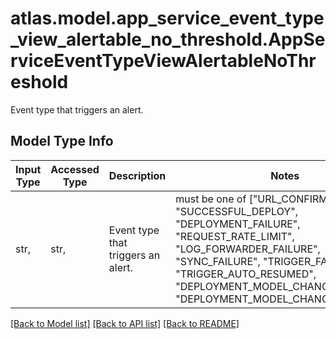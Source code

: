 # atlas.model.app_service_event_type_view_alertable_no_threshold.AppServiceEventTypeViewAlertableNoThreshold

Event type that triggers an alert.

## Model Type Info
Input Type | Accessed Type | Description | Notes
------------ | ------------- | ------------- | -------------
str,  | str,  | Event type that triggers an alert. | must be one of ["URL_CONFIRMATION", "SUCCESSFUL_DEPLOY", "DEPLOYMENT_FAILURE", "REQUEST_RATE_LIMIT", "LOG_FORWARDER_FAILURE", "SYNC_FAILURE", "TRIGGER_FAILURE", "TRIGGER_AUTO_RESUMED", "DEPLOYMENT_MODEL_CHANGE_SUCCESS", "DEPLOYMENT_MODEL_CHANGE_FAILURE", ] 

[[Back to Model list]](../../README.md#documentation-for-models) [[Back to API list]](../../README.md#documentation-for-api-endpoints) [[Back to README]](../../README.md)

